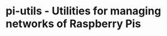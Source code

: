 pi-utils - Utilities for managing networks of Raspberry Pis
===========================================================


